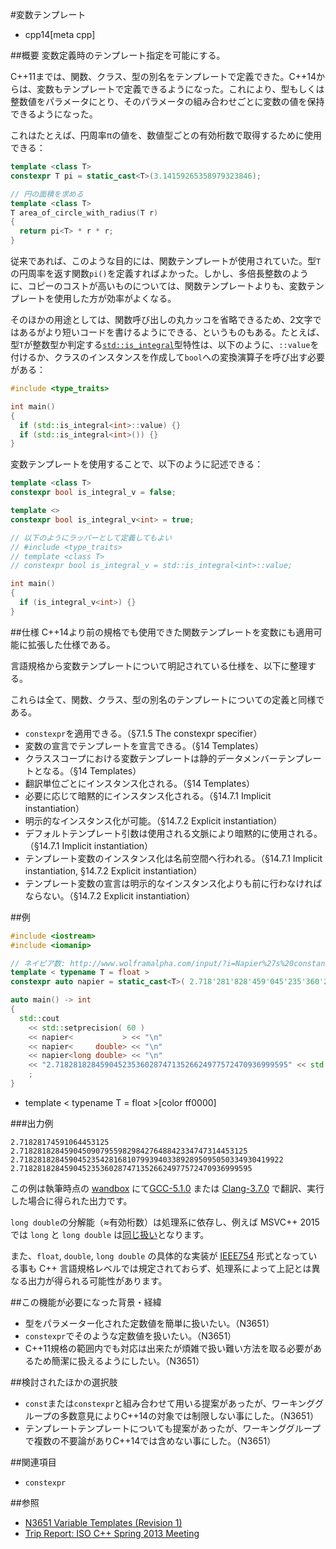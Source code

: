 #変数テンプレート
* cpp14[meta cpp]

##概要
変数定義時のテンプレート指定を可能にする。

C++11までは、関数、クラス、型の別名をテンプレートで定義できた。C++14からは、変数もテンプレートで定義できるようになった。これにより、型もしくは整数値をパラメータにとり、そのパラメータの組み合わせごとに変数の値を保持できるようになった。

これはたとえば、円周率πの値を、数値型ごとの有効桁数で取得するために使用できる：

```cpp
template <class T>
constexpr T pi = static_cast<T>(3.14159265358979323846);

// 円の面積を求める
template <class T>
T area_of_circle_with_radius(T r)
{
  return pi<T> * r * r;
}
```

従来であれば、このような目的には、関数テンプレートが使用されていた。型`T`の円周率を返す関数`pi()`を定義すればよかった。しかし、多倍長整数のように、コピーのコストが高いものについては、関数テンプレートよりも、変数テンプレートを使用した方が効率がよくなる。

そのほかの用途としては、関数呼び出しの丸カッコを省略できるため、2文字ではあるがより短いコードを書けるようにできる、というものもある。たとえば、型`T`が整数型か判定する[`std::is_integral`](/reference/type_traits/is_integral.md)型特性は、以下のように、`::value`を付けるか、クラスのインスタンスを作成して`bool`への変換演算子を呼び出す必要がある：

```cpp
#include <type_traits>

int main()
{
  if (std::is_integral<int>::value) {}
  if (std::is_integral<int>()) {}
}
```

変数テンプレートを使用することで、以下のように記述できる：

```cpp
template <class T>
constexpr bool is_integral_v = false;

template <>
constexpr bool is_integral_v<int> = true;

// 以下のようにラッパーとして定義してもよい
// #include <type_traits>
// template <class T>
// constexpr bool is_integral_v = std::is_integral<int>::value;

int main()
{
  if (is_integral_v<int>) {}
}
```


##仕様
C++14より前の規格でも使用できた関数テンプレートを変数にも適用可能に拡張した仕様である。

言語規格から変数テンプレートについて明記されている仕様を、以下に整理する。

これらは全て、関数、クラス、型の別名のテンプレートについての定義と同様である。

- `constexpr`を適用できる。（§7.1.5 The constexpr specifier）
- 変数の宣言でテンプレートを宣言できる。（§14 Templates）
- クラススコープにおける変数テンプレートは静的データメンバーテンプレートとなる。（§14 Templates）
- 翻訳単位ごとにインスタンス化される。（§14 Templates）
- 必要に応じて暗黙的にインスタンス化される。（§14.7.1 Implicit instantiation）
- 明示的なインスタンス化が可能。（§14.7.2 Explicit instantiation）
- デフォルトテンプレート引数は使用される文脈により暗黙的に使用される。（§14.7.1 Implicit instantiation）
- テンプレート変数のインスタンス化は名前空間へ行われる。（§14.7.1 Implicit instantiation, §14.7.2 Explicit instantiation）
- テンプレート変数の宣言は明示的なインスタンス化よりも前に行わなければならない。（§14.7.2 Explicit instantiation）


##例
```cpp
#include <iostream>
#include <iomanip>

// ネイピア数: http://www.wolframalpha.com/input/?i=Napier%27s%20constant
template < typename T = float >
constexpr auto napier = static_cast<T>( 2.718'281'828'459'045'235'360'287'471'352'662'497'757'247'093'699'959'5L );

auto main() -> int
{
  std::cout
    << std::setprecision( 60 )
    << napier<           > << "\n"
    << napier<     double> << "\n"
    << napier<long double> << "\n"
    << "2.7182818284590452353602874713526624977572470936999595" << std::endl
    ;
}
```
* template < typename T = float >[color ff0000]

###出力例
```
2.71828174591064453125
2.718281828459045090795598298427648842334747314453125
2.71828182845904523542816810799394033892895095050334930419922
2.7182818284590452353602874713526624977572470936999595
```

この例は執筆時点の [wandbox](http://melpon.org/wandbox) にて[GCC-5.1.0](http://melpon.org/wandbox/permlink/PfAA8z6iCGrjYp9j) または [Clang-3.7.0](http://melpon.org/wandbox/permlink/Yt5KZA2tbzmksscS) で翻訳、実行した場合に得られた出力です。

`long double`の分解能（≈有効桁数）は処理系に依存し、例えば MSVC++ 2015 では `long` と `long double` は[同じ扱い](https://msdn.microsoft.com/ja-jp/library/cc953fe1.aspx)となります。

また、`float`, `double`, `long double` の具体的な実装が [IEEE754](https://ja.wikipedia.org/wiki/IEEE_754) 形式となっている事も C++ 言語規格レベルでは規定されておらず、処理系によって上記とは異なる出力が得られる可能性があります。


##この機能が必要になった背景・経緯
- 型をパラメーター化された定数値を簡単に扱いたい。（N3651）
- `constexpr`でそのような定数値を扱いたい。（N3651）
- C++11規格の範囲内でも対応は出来たが煩雑で扱い難い方法を取る必要があるため簡潔に扱えるようにしたい。（N3651）

##検討されたほかの選択肢
- `const`または`constexpr`と組み合わせて用いる提案があったが、ワーキンググループの多数意見によりC++14の対象では制限しない事にした。（N3651）
- テンプレートテンプレートについても提案があったが、ワーキンググループで複数の不要論がありC++14では含めない事にした。（N3651）

##関連項目
- `constexpr`

##参照
- [N3651 Variable Templates (Revision 1)](http://open-std.org/JTC1/SC22/WG21/docs/papers/2013/n3651.pdf)
- [Trip Report: ISO C++ Spring 2013 Meeting](https://isocpp.org/blog/2013/04/trip-report-iso-c-spring-2013-meeting)

